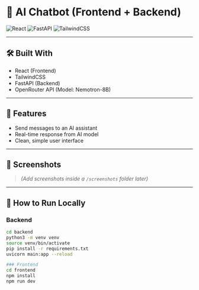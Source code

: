 # 🤖 AI Chatbot (Frontend + Backend)

![React](https://img.shields.io/badge/React-20232A?style=for-the-badge&logo=react)
![FastAPI](https://img.shields.io/badge/FastAPI-005571?style=for-the-badge&logo=fastapi)
![TailwindCSS](https://img.shields.io/badge/TailwindCSS-06B6D4?style=for-the-badge&logo=tailwindcss)

---

## 🛠️ Built With
- React (Frontend)
- TailwindCSS
- FastAPI (Backend)
- OpenRouter API (Model: Nemotron-8B)

---

## 🚀 Features
- Send messages to an AI assistant
- Real-time response from AI model
- Clean, simple user interface

---

## 📸 Screenshots
> _(Add screenshots inside a `/screenshots` folder later)_

---

## 📂 How to Run Locally

### Backend
```bash
cd backend
python3 -m venv venv
source venv/bin/activate
pip install -r requirements.txt
uvicorn main:app --reload

### Frontend
cd frontend
npm install
npm run dev
